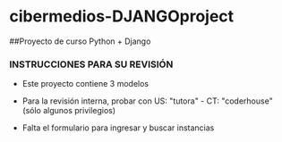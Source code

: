 # cibermedios-DJANGOproject

##Proyecto de curso Python + Django

### INSTRUCCIONES PARA SU REVISIÓN

- Este proyecto contiene 3 modelos

- Para la revisión interna, probar con US: "tutora" - CT: "coderhouse" (sólo algunos privilegios)

- Falta el formulario para ingresar y buscar instancias
